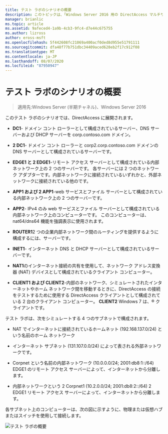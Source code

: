 ```yaml
---
title: テスト ラボのシナリオの概要
description: このトピックは、「Windows Server 2016 用の DirectAccess マルチサイト展開のテストラボガイド」の一部です。
manager: brianlic
ms.topic: article
ms.assetid: 9afeced4-1a9b-4cb3-9fc4-d7e44c675755
ms.author: lizross
author: eross-msft
ms.openlocfilehash: 5f442608fc21069a400acf0ded8d955e51791111
ms.sourcegitcommit: dfa48f77b751dbc34409aced628eb2f17c912f08
ms.translationtype: MT
ms.contentlocale: ja-JP
ms.lasthandoff: 08/07/2020
ms.locfileid: "87950947"
---
```

# <a name="overview-of-the-test-lab-scenario"></a>テスト ラボのシナリオの概要

>適用先:Windows Server (半期チャネル)、Windows Server 2016

このテスト ラボのシナリオでは、DirectAccess に展開されます。

-   **DC1**- ドメイン コント ローラーとして構成されているサーバー、DNS サーバーおよび DHCP サーバーを corp.contoso.com ドメイン。

-   **2 DC1**- ドメイン コント ローラーと corp2.corp.contoso.com ドメインの DNS サーバーとして構成されているサーバーです。

-   **EDGE1 と 2 EDGE1**-リモート アクセス サーバーとして構成されている内部ネットワーク上の 2 つのサーバーです。 各サーバーには 2 つのネットワーク アダプターです。内部ネットワークに接続されているいずれかと、外部ネットワークに接続されている他のです。

-   **APP1 および 2 APP1**-web サービスとファイル サーバーとして構成されている内部ネットワーク上の 2 つのサーバーです。

-   **APP2**- IPv4 のみ web サービスとファイル サーバーとして構成されている内部ネットワーク上のコンピューターです。 このコンピューターは、nat64/dns64 機能を強調表示に使用されます。

-   **ROUTER1**2 つの企業内部ネットワーク間のルーティングを提供するように構成するには、サーバーです。

-   **INET1**- インターネット DNS と DHCP サーバーとして構成されているサーバーです。

-   **NAT1**のインターネット接続の共有を使用して、ネットワーク アドレス変換器 (NAT) デバイスとして構成されているクライアント コンピューター。

-   **CLIENT1 および CLIENT2**-内部のネットワーク、シミュレートされたインターネットやホーム ネットワーク間を移動するときに、DirectAccess の接続をテストするために使用する DirectAccess クライアントとして構成されている 2 台のクライアント コンピューター。 **CLIENT2** Windows 7 は、&reg;  クライアントです。

テスト ラボは、次をシミュレートする 4 つのサブネットで構成されます。

-   NAT でインターネットに接続されているホームネット (192.168.137.0/24) という名前のホーム ネットワーク

-   インターネット サブネット (131.107.0.0/24) によって表される外部ネットワークです。

-   Corpnet という名前の内部ネットワーク (10.0.0.0/24; 2001:db8:1::/64) EDGE1 のリモート アクセス サーバーによって、インターネットから分離します。

-   内部ネットワークという 2 Corpnet1 (10.2.0.0/24; 2001:db8:2::/64) 2 EDGE1 リモート アクセス サーバーによって、インターネットから分離します。

各サブネット上のコンピューターは、次の図に示すように、物理または仮想ハブまたはスイッチを使用して接続します。

![テスト ラボの概要](../../../media/Overview-of-the-Test-Lab-Scenario_4/TLG_DA_Multisite.png)



